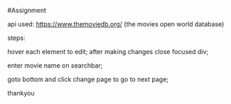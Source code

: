 #Assignment

api used: https://www.themoviedb.org/      (the movies open world database)


steps:


hover each element to edit; after making changes close focused div;


enter movie name on searchbar;


goto bottom and click change page to go to next page;




thankyou
